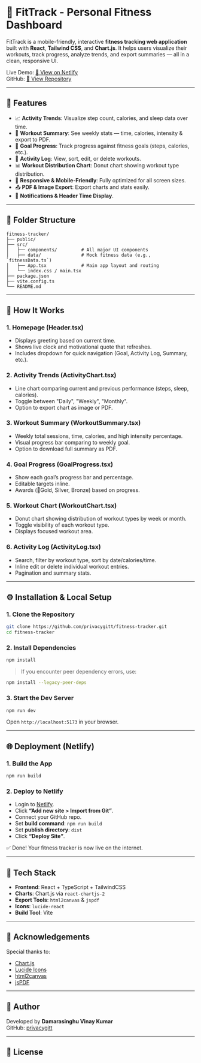 
# 💪 FitTrack - Personal Fitness Dashboard

FitTrack is a mobile-friendly, interactive **fitness tracking web application** built with **React**, **Tailwind CSS**, and **Chart.js**. It helps users visualize their workouts, track progress, analyze trends, and export summaries — all in a clean, responsive UI.

Live Demo: [🔗 View on Netlify](https://fitness-tracker-vinay.netlify.app/)  
GitHub: [🔗 View Repository](https://github.com/privacygitt/fitness-tracker)

---

## 🚀 Features

- 📈 **Activity Trends**: Visualize step count, calories, and sleep data over time.
- 🧮 **Workout Summary**: See weekly stats — time, calories, intensity & export to PDF.
- 🎯 **Goal Progress**: Track progress against fitness goals (steps, calories, etc.).
- 📝 **Activity Log**: View, sort, edit, or delete workouts.
- 📊 **Workout Distribution Chart**: Donut chart showing workout type distribution.
- 🌙 **Responsive & Mobile-Friendly**: Fully optimized for all screen sizes.
- 📤 **PDF & Image Export**: Export charts and stats easily.
- 🔔 **Notifications & Header Time Display**.

---

## 📂 Folder Structure

```
fitness-tracker/
├── public/
├── src/
│   ├── components/         # All major UI components
│   ├── data/               # Mock fitness data (e.g., `fitnessData.ts`)
│   ├── App.tsx             # Main app layout and routing
│   └── index.css / main.tsx
├── package.json
├── vite.config.ts
└── README.md
```

---

## 🧠 How It Works

### 1. **Homepage (Header.tsx)**  
- Displays greeting based on current time.  
- Shows live clock and motivational quote that refreshes.  
- Includes dropdown for quick navigation (Goal, Activity Log, Summary, etc.).

### 2. **Activity Trends (ActivityChart.tsx)**  
- Line chart comparing current and previous performance (steps, sleep, calories).
- Toggle between "Daily", "Weekly", "Monthly".
- Option to export chart as image or PDF.

### 3. **Workout Summary (WorkoutSummary.tsx)**  
- Weekly total sessions, time, calories, and high intensity percentage.
- Visual progress bar comparing to weekly goal.
- Option to download full summary as PDF.

### 4. **Goal Progress (GoalProgress.tsx)**  
- Show each goal’s progress bar and percentage.
- Editable targets inline.
- Awards (🥇Gold, Silver, Bronze) based on progress.

### 5. **Workout Chart (WorkoutChart.tsx)**  
- Donut chart showing distribution of workout types by week or month.
- Toggle visibility of each workout type.
- Displays focused workout area.

### 6. **Activity Log (ActivityLog.tsx)**  
- Search, filter by workout type, sort by date/calories/time.
- Inline edit or delete individual workout entries.
- Pagination and summary stats.

---

## ⚙️ Installation & Local Setup

### 1. Clone the Repository

```bash
git clone https://github.com/privacygitt/fitness-tracker.git
cd fitness-tracker
```

### 2. Install Dependencies

```bash
npm install
```

> If you encounter peer dependency errors, use:
```bash
npm install --legacy-peer-deps
```

### 3. Start the Dev Server

```bash
npm run dev
```

Open `http://localhost:5173` in your browser.

---

## 🌐 Deployment (Netlify)

### 1. **Build the App**

```bash
npm run build
```

### 2. **Deploy to Netlify**
- Login to [Netlify](https://app.netlify.com/).
- Click **“Add new site > Import from Git”**.
- Connect your GitHub repo.
- Set **build command**: `npm run build`
- Set **publish directory**: `dist`
- Click **“Deploy Site”**.

✅ Done! Your fitness tracker is now live on the internet.

---

## 🔧 Tech Stack

- **Frontend**: React + TypeScript + TailwindCSS
- **Charts**: Chart.js via `react-chartjs-2`
- **Export Tools**: `html2canvas` & `jspdf`
- **Icons**: `lucide-react`
- **Build Tool**: Vite

---

## 🙌 Acknowledgements

Special thanks to:

- [Chart.js](https://www.chartjs.org/)
- [Lucide Icons](https://lucide.dev/)
- [html2canvas](https://html2canvas.hertzen.com/)
- [jsPDF](https://github.com/parallax/jsPDF)

---

## 📌 Author

Developed by **Damarasinghu Vinay Kumar**  
GitHub: [privacygitt](https://github.com/privacygitt)

---

## 📃 License

